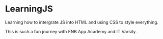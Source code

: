 # LearningJS
Learning how to intergrate JS into HTML and using CSS to style everything.

This is such a fun journey with FNB App Academy and IT Varsity.
